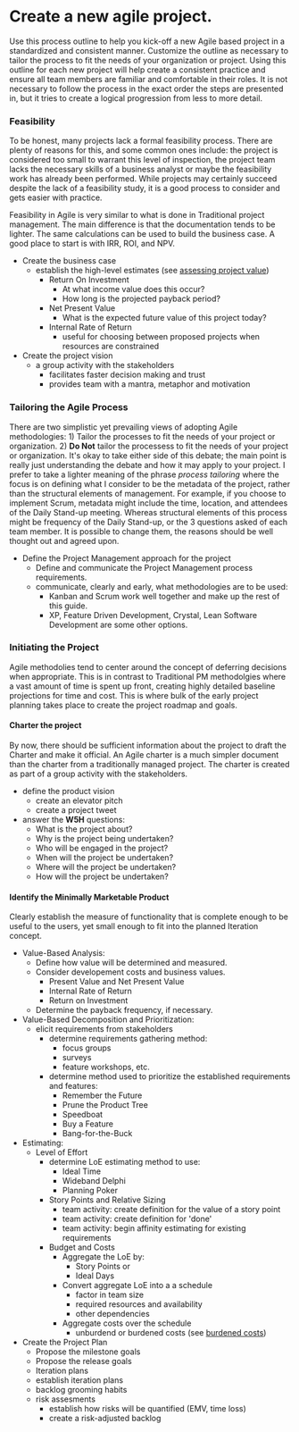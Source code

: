 # Create a new agile project.

Use this process outline to help you kick-off a new Agile based project in a standardized and consistent manner.  Customize the outline as necessary to tailor the process to fit the needs of your organization or project.  Using this outline for each new project will help create a consistent practice and ensure all team members are familiar and comfortable in their roles.  It is not necessary to follow the process in the exact order the steps are presented in, but it tries to create a logical progression from less to more detail.  

### Feasibility
To be honest, many projects lack a formal feasibility process. There are plenty of reasons for this, and some common ones include: the project is considered too small to warrant this level of inspection, the project team lacks the necessary skills of a business analyst or maybe the feasibility work has already been performed.  While projects may certainly succeed despite the lack of a feasibility study, it is a good process to consider and gets easier with practice.  

Feasibility in Agile is very similar to what is done in Traditional project management.  The main difference is that the documentation tends to be lighter.  The same calculations can be used to build the business case.  A good place to start is with IRR, ROI, and NPV.

* Create the business case
  * establish the high-level estimates (see [assessing project value](calculate-value.md))
    * Return On Investment
      * At what income value does this occur?
      * How long is the projected payback period?
    * Net Present Value
      * What is the expected future value of this project today?
    * Internal Rate of Return
      * useful for choosing between proposed projects when resources are constrained
* Create the project vision
  * a group activity with the stakeholders
    * facilitates faster decision making and trust
    * provides team with a mantra, metaphor and motivation

### Tailoring the Agile Process
There are two simplistic yet prevailing views of adopting Agile methodologies: 1) Tailor the processes to fit the needs of your project or organization. 2) **Do Not** tailor the processess to fit the needs of your project or organization.  It's okay to take either side of this debate; the main point is really just understanding the debate and how it may apply to your project.  I prefer to take a lighter meaning of the phrase *process tailoring* where the focus is on defining what I consider to be the metadata of the project, rather than the structural elements of management.  For example, if you choose to implement Scrum, metadata might include the time, location, and attendees of the Daily Stand-up meeting.  Whereas structural elements of this process might be frequency of the Daily Stand-up, or the 3 questions asked of each team member.  It is possible to change them, the reasons should be well thought out and agreed upon.  

* Define the Project Management approach for the project
  * Define and communicate the Project Management process requirements.
  * communicate, clearly and early, what methodologies are to be used:
    - Kanban and Scrum work well together and make up the rest of this guide.
    - XP, Feature Driven Development, Crystal, Lean Software Development are some other options.

### Initiating the Project
Agile methodolies tend to center around the concept of deferring decisions when appropriate.  This is in contrast to Traditional PM methodolgies where a vast amount of time is spent up front, creating highly detailed baseline projections for time and cost.  This is where bulk of the early project planning takes place to create the project roadmap and goals.

#### Charter the project
By now, there should be sufficient information about the project to draft the Charter and make it official.  An Agile charter is a much simpler document than the charter from a traditionally managed project.  The charter is created as part of a group activity with the stakeholders.
* define the product vision
  - create an elevator pitch
  - create a project tweet
* answer the **W5H** questions:
  - What is the project about?
  - Why is the project being undertaken?
  - Who will be engaged in the project?
  - When will the project be undertaken?
  - Where will the project be undertaken?
  - How will the project be undertaken?
  
#### Identify the Minimally Marketable Product
Clearly establish the measure of functionality that is complete enough to be useful to the users, yet small enough to fit into the planned Iteration concept.

* Value-Based Analysis:
  * Define how value will be determined and measured.
  * Consider developement costs and business values.
    - Present Value and Net Present Value
	- Internal Rate of Return
	- Return on Investment
  * Determine the payback frequency, if necessary.
* Value-Based Decomposition and Prioritization:
  * elicit requirements from stakeholders
    - determine requirements gathering method:
	  - focus groups
	  - surveys
	  - feature workshops, etc.
	- determine method used to prioritize the established requirements and features:
	  - Remember the Future
	  - Prune the Product Tree
	  - Speedboat
	  - Buy a Feature
	  - Bang-for-the-Buck
* Estimating:
  * Level of Effort
    - determine LoE estimating method to use:
	  - Ideal Time
	  - Wideband Delphi
	  - Planning Poker
	- Story Points and Relative Sizing 
	  - team activity: create definition for the value of a story point
	  - team activity: create definition for 'done'
	  - team activity: begin affinity estimating for existing requirements 
    - Budget and Costs
	  - Aggregate the LoE by:
	    - Story Points or
		- Ideal Days
	  - Convert aggregate LoE into a a schedule
	    - factor in team size
		- required resources and availability
		- other dependencies
	  - Aggregate costs over the schedule
	    - unburdend or burdened costs (see [burdened costs](burdened-costs.md))
* Create the Project Plan
  * Propose the milestone goals
  * Propose the release goals
  * Iteration plans
   - establish iteration plans
   - backlog grooming habits
   - risk assesments
	 - establish how risks will be quantified (EMV, time loss)
     - create a risk-adjusted backlog

